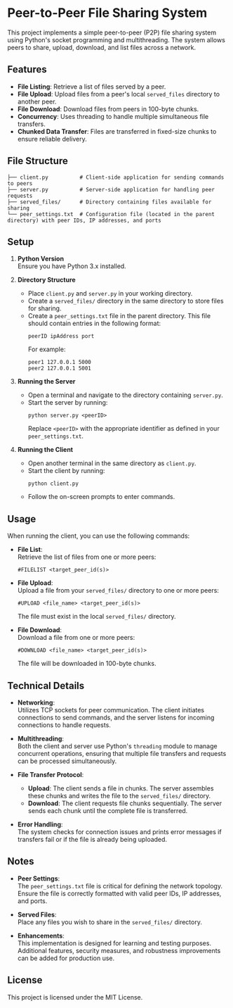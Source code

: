 # Peer-to-Peer File Sharing System

This project implements a simple peer-to-peer (P2P) file sharing system using Python's socket programming and multithreading. The system allows peers to share, upload, download, and list files across a network.

## Features

- **File Listing**: Retrieve a list of files served by a peer.
- **File Upload**: Upload files from a peer's local `served_files` directory to another peer.
- **File Download**: Download files from peers in 100-byte chunks.
- **Concurrency**: Uses threading to handle multiple simultaneous file transfers.
- **Chunked Data Transfer**: Files are transferred in fixed-size chunks to ensure reliable delivery.

## File Structure

```
├── client.py          # Client-side application for sending commands to peers
├── server.py          # Server-side application for handling peer requests
├── served_files/      # Directory containing files available for sharing
└── peer_settings.txt  # Configuration file (located in the parent directory) with peer IDs, IP addresses, and ports
```

## Setup

1. **Python Version**  
   Ensure you have Python 3.x installed.

2. **Directory Structure**  
   - Place `client.py` and `server.py` in your working directory.
   - Create a `served_files/` directory in the same directory to store files for sharing.
   - Create a `peer_settings.txt` file in the parent directory. This file should contain entries in the following format:
     ```
     peerID ipAddress port
     ```
     For example:
     ```
     peer1 127.0.0.1 5000
     peer2 127.0.0.1 5001
     ```

3. **Running the Server**  
   - Open a terminal and navigate to the directory containing `server.py`.
   - Start the server by running:
     ```
     python server.py <peerID>
     ```
     Replace `<peerID>` with the appropriate identifier as defined in your `peer_settings.txt`.

4. **Running the Client**  
   - Open another terminal in the same directory as `client.py`.
   - Start the client by running:
     ```
     python client.py
     ```
   - Follow the on-screen prompts to enter commands.

## Usage

When running the client, you can use the following commands:

- **File List**:  
  Retrieve the list of files from one or more peers:
  ```
  #FILELIST <target_peer_id(s)>
  ```

- **File Upload**:  
  Upload a file from your `served_files/` directory to one or more peers:
  ```
  #UPLOAD <file_name> <target_peer_id(s)>
  ```
  The file must exist in the local `served_files/` directory.

- **File Download**:  
  Download a file from one or more peers:
  ```
  #DOWNLOAD <file_name> <target_peer_id(s)>
  ```
  The file will be downloaded in 100-byte chunks.

## Technical Details

- **Networking**:  
  Utilizes TCP sockets for peer communication. The client initiates connections to send commands, and the server listens for incoming connections to handle requests.

- **Multithreading**:  
  Both the client and server use Python's `threading` module to manage concurrent operations, ensuring that multiple file transfers and requests can be processed simultaneously.

- **File Transfer Protocol**:  
  - **Upload**: The client sends a file in chunks. The server assembles these chunks and writes the file to the `served_files/` directory.
  - **Download**: The client requests file chunks sequentially. The server sends each chunk until the complete file is transferred.
  
- **Error Handling**:  
  The system checks for connection issues and prints error messages if transfers fail or if the file is already being uploaded.

## Notes

- **Peer Settings**:  
  The `peer_settings.txt` file is critical for defining the network topology. Ensure the file is correctly formatted with valid peer IDs, IP addresses, and ports.

- **Served Files**:  
  Place any files you wish to share in the `served_files/` directory.

- **Enhancements**:  
  This implementation is designed for learning and testing purposes. Additional features, security measures, and robustness improvements can be added for production use.

## License

This project is licensed under the MIT License.
